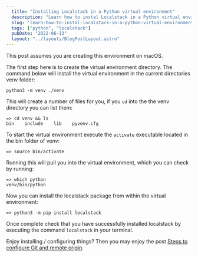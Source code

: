 ```yaml
---
  title: "Installing Localstack in a Python virtual environment"
  description: "Learn how to instal Localstack in a Python virtual environment"
  slug: 'learn-how-to-instal-localstack-in-a-python-virtual-environment'
  tags: ["python", "localstack"]
  pubDate: "2022-06-13"
  layout: "../layouts/BlogPostLayout.astro"
---
```


This post assumes you are creating this environment on macOS.

The first step here is to create the virtual environment directory. The command below will install the virtual environment in the current directories venv folder:

```
python3 -m venv ./venv
```

This will create a number of files for you, if you `cd` into the the venv directory you can list them:

```
=> cd venv && ls
bin    include    lib    pyvenv.cfg
```

To start the virtual environment execute the `activate` executable located in the bin folder of venv:
```
=> source bin/activate
```

Running this will pull you into the virtual environment, which you can check by running: 
```
=> which python
venv/bin/python
```

Now you can install the localstack package from within the virtual environment:
```
=> python3 -m pip install localstack
```

Once complete check that you have successfully installed localstack by executing the command `localstack` in your terminal.

Enjoy installing / configuring things? Then you may enjoy the post [Steps to configure Git and remote origin](https://tinytechtuts.com/2022-configure-git-and-remote).
